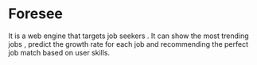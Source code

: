# Foresee
It is a web engine that targets job seekers . It can show the most trending jobs , predict the growth rate for each job and recommending the perfect job match based on user skills.
